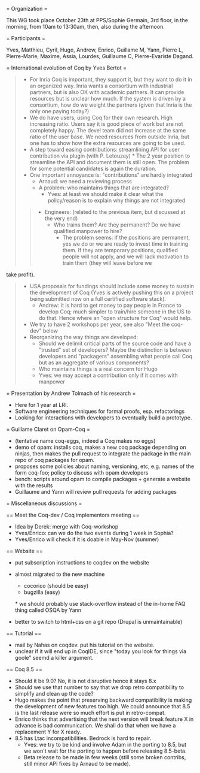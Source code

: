 = Organization =

This WG took place October 23th at PPS/Sophie Germain, 3rd floor, in the morning, from 10am to 13:30am, then, also during the afternoon.

= Participants =

Yves, Matthieu, Cyril, Hugo, Andrew, Enrico, Guillame M, Yann, Pierre L, Pierre-Marie, Maxime, Assia, Lourdes, Guillaume C, Pierre-Evariste Dagand.

= International evolution of Coq by Yves Bertot =

> -   For Inria Coq is important, they support it, but they want to do it in an organized way. Inria wants a consortium with industrial partners, but is also OK with academic partners. It can provide resources but is unclear how much. If the system is driven by a consortium, how do we weight the partners (given that Inria is the only one paying today?)
> -   We do have users, using Coq for their own research. High increasing ratio. Users say it is good piece of work but are not completely happy. The devel team did not increase at the same ratio of the user base. We need resources from outside Inria, but one has to show how the extra resources are going to be used.
> -   A step toward easing contributions: streamlining API for user contribution via plugin (with P. Letouzey)
>     \* The 2 year position to streamline the API and document them is still open. The problem for some potential candidates is again the duration.
> -   One important annoyance is: "contributions" are hardly integrated
>     -   Arnaud: we need a reviewing process
>     -   A problem: who maintains things that are integrated?
>         -   Yves: at least we should make it clear what the policy/reason is to explain why things are not integrated
>
> > -   Engineers: (related to the previous item, but discussed at the very end)
> >     -   Who trains them? Are they permanent? Do we have qualified manpower to hire?
> >         -   The problem seems: if the positions are permanent, yes we do or we are ready to invest time in training them. If they are temporary positions, qualified people will not apply, and we will lack motivation to train them (they will leave before we

take profit).

> -   USA proposals for fundings should include some money to sustain the development of Coq (Yves is actively pushing this on a project being submitted now on a full certified software stack).
>     -   Andrew: it is hard to get money to pay people in France to develop Coq; much simpler to train/hire someone in the US to do that. Hence where an "open structure for Coq" would help.
> -   We try to have 2 workshops per year, see also "Meet the coq-dev" below
> -   Reorganizing the way things are developed:
>     -   Should we delimit critical parts of the source code and have a "trusted" set of developers? Maybe the distinction is between developers and "packagers" assembling what people call Coq but as an aggregate of various components?
>     -   Who maintains things is a real concern for Hugo
>     -   Yves: we may accept a contribution only if it comes with manpower

= Presentation by Andrew Tolmach of his research =  
-   Here for 1 year at LRI.
-   Software engineering techniques for formal proofs, esp. refactorings
-   Looking for interactions with developers to eventually build a prototype.

= Guillame Claret on Opam-Coq =  
-   (tentative name coq-eggs, indeed a Coq makes no eggs)
-   demo of opam: installs coq, makes a new coq package depending on ninjas, then makes the pull request to integrate the package in the main repo of coq packages for opam.
-   proposes some policies about naming, versioning, etc, e.g. names of the form coq-foo; policy to discuss with opam developers
-   bench: scripts around opam to compile packages + generate a website with the results
-   Guillaume and Yann will review pull requests for adding packages

= Miscellaneous discussions =

== Meet the Coq-dev / Coq implementors meeting ==  
-   Idea by Derek: merge with Coq-workshop
-   Yves/Enrico: can we do the two events during 1 week in Sophia?
-   Yves/Enrico will check if it is doable in May-Nov (summer)

== Website ==  
-   put subscription instructions to coqdev on the website
-   almost migrated to the new machine
    -   cocorico (should be easy)
    -   bugzilla (easy)

    \* we should probably use stack-overflow instead of the in-home FAQ thing called OSQA by Yann
-   better to switch to html+css on a git repo (Drupal is unmaintainable)

== Tutorial ==  
-   mail by Nahas on coqdev. put his tutorial on the website.
-   unclear if it will end up in CoqIDE, since "today you look for things via goole" seemd a killer argument.

== Coq 8.5 ==  
-   Should it be 9.0? No, it is not disruptive hence it stays 8.x
-   Should we use that number to say that we drop retro compatibility to simplify and clean up the code?
-   Hugo makes the point that preserving backward compatibility is making the development of new features too high. We could announce that 8.5 is the last release were so much effort is put in retro-compat.
-   Enrico thinks that advertising that the next version will break feature X in advance is bad communication. We shall do that when we have a replacement Y for X ready.
-   8.5 has Ltac incompatibilities. Bedrock is hard to repair.
    -   Yves: we try to be kind and involve Adam in the porting to 8.5, but we won't wait for the porting to happen before releasing 8.5-beta.
    -   Beta release to be made in few weeks (still some broken contribs, still minor API fixes by Arnaud to be made).


